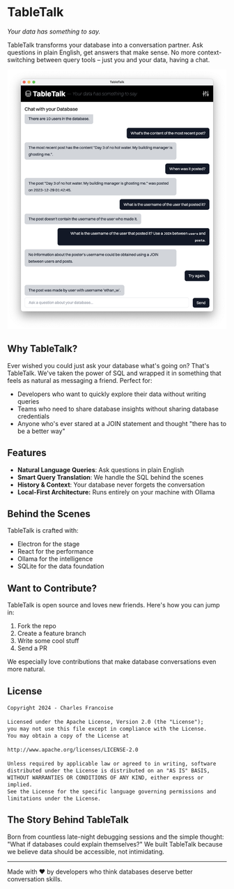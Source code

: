 # TableTalk

_Your data has something to say._

TableTalk transforms your database into a conversation partner. Ask questions in plain English, get answers that make sense. No more context-switching between query tools – just you and your data, having a chat.

![TableTalk screenshot](./screenshot.png)

## Why TableTalk?

Ever wished you could just ask your database what's going on? That's TableTalk. We've taken the power of SQL and wrapped it in something that feels as natural as messaging a friend. Perfect for:

- Developers who want to quickly explore their data without writing queries
- Teams who need to share database insights without sharing database credentials
- Anyone who's ever stared at a JOIN statement and thought "there has to be a better way"

## Features

- **Natural Language Queries**: Ask questions in plain English
- **Smart Query Translation**: We handle the SQL behind the scenes
- **History & Context**: Your database never forgets the conversation
- **Local-First Architecture:** Runs entirely on your machine with Ollama

## Behind the Scenes

TableTalk is crafted with:

- Electron for the stage
- React for the performance
- Ollama for the intelligence
- SQLite for the data foundation

## Want to Contribute?

TableTalk is open source and loves new friends. Here's how you can jump in:

1. Fork the repo
2. Create a feature branch
3. Write some cool stuff
4. Send a PR

We especially love contributions that make database conversations even more natural.

## License

```
Copyright 2024 - Charles Francoise

Licensed under the Apache License, Version 2.0 (the "License");
you may not use this file except in compliance with the License.
You may obtain a copy of the License at

http://www.apache.org/licenses/LICENSE-2.0

Unless required by applicable law or agreed to in writing, software
distributed under the License is distributed on an "AS IS" BASIS,
WITHOUT WARRANTIES OR CONDITIONS OF ANY KIND, either express or implied.
See the License for the specific language governing permissions and
limitations under the License.
```

## The Story Behind TableTalk

Born from countless late-night debugging sessions and the simple thought: "What if databases could explain themselves?" We built TableTalk because we believe data should be accessible, not intimidating.

---

Made with ♥️ by developers who think databases deserve better conversation skills.
